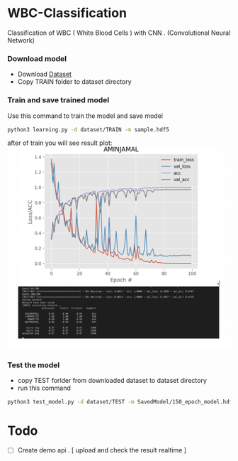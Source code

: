 # WBC-Classification
Classification of WBC ( White Blood Cells ) with CNN . (Convolutional Neural Network)

### Download model
- Download [Dataset](https://www.kaggle.com/paultimothymooney/blood-cells/kernels?sortBy=relevance&group=everyone&search=includeamin&page=1&pageSize=20&datasetId=9232)
- Copy TRAIN folder to dataset directory
### Train and save trained model
Use this command to train the model and save model
```bash
python3 learning.py -d dataset/TRAIN -m sample.hdf5
```
after of train you will see result plot:
![Image of Yaktocat](train_result.png)

### Test the model
- copy TEST forlder from downloaded dataset to dataset directory
- run this command
```bash
python3 test_model.py -d dataset/TEST -m SavedModel/150_epoch_model.hdf5
```
# Todo
- [ ] Create demo api . [ upload and check the result realtime ]
